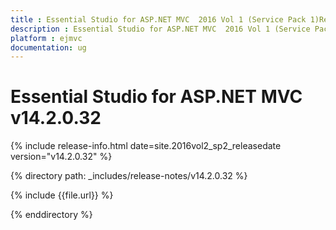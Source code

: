 ```yaml
---
title : Essential Studio for ASP.NET MVC  2016 Vol 1 (Service Pack 1)Release Notes
description : Essential Studio for ASP.NET MVC  2016 Vol 1 (Service Pack 1)Release Notes
platform : ejmvc
documentation: ug
---
```


# Essential Studio for ASP.NET MVC v14.2.0.32

{% include release-info.html date=site.2016vol2_sp2_releasedate version="v14.2.0.32" %} 

{% directory path: _includes/release-notes/v14.2.0.32 %}

{% include {{file.url}} %}

{% enddirectory %}